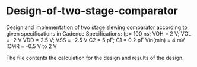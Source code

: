 # Design-of-two-stage-comparator
Design and implementation of two stage slewing comparator according to given specifications in Cadence
Specifications: tp= 100 ns; VOH = 2 V;  VOL = -2 V
                        VDD = 2.5 V;  VSS = -2.5 V
                        C2 = 5 pF; C1 = 0.2 pF
                        Vin(min) = 4 mV 
                         ICMR = -0.5 V to 2 V

The file contents the calculation for the design and results of the design.
